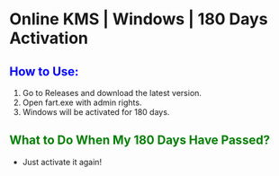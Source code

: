 # Online KMS | Windows | 180 Days Activation 

## <span style="color:blue">How to Use:</span>
1. Go to Releases and download the latest version.
2. Open fart.exe with admin rights.
3. Windows will be activated for 180 days.

## <span style="color:green">What to Do When My 180 Days Have Passed?</span>
- Just activate it again!

